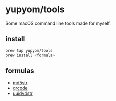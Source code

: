 # yupyom/tools
Some macOS command line tools made for myself.

## install
```sh
brew tap yupyom/tools
brew install <formula>
```

## formulas

- [md5str](http://yupyom.github.io/tools/md5str.1.html)
- [qrcode](http://yupyom.github.io/tools/qrcode.1.html)
- [uuidv4str](http://yupyom.github.io/tools/uuidv4str.1.html)
